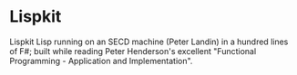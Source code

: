 # Lispkit

Lispkit Lisp running on an SECD machine (Peter Landin) in a hundred lines of F#; built while reading Peter Henderson's excellent "Functional Programming - Application and Implementation".
